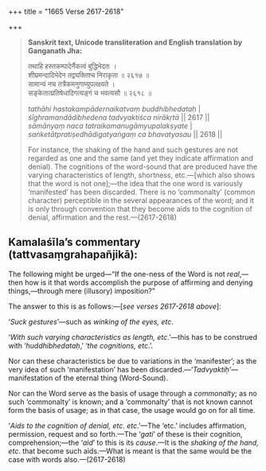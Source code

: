 +++
title = "1665 Verse 2617-2618"

+++
> **Sanskrit text, Unicode transliteration and English translation by Ganganath Jha:** 
>
> तथाहि हस्तकम्पादेर्नैकत्वं बुद्धिभेदतः ।  
> शीघ्रमन्दादिभेदेन तद्व्यक्तिश्च निराकृता ॥ २६१७ ॥  
> सामान्यं नच तत्रैकमनुगाम्युपलक्ष्यते ।  
> सङ्केतात्प्रतिषेधादिगत्यङ्गं च भवत्यसौ ॥ २६१८ ॥ 
>
> *tathāhi hastakampādernaikatvaṃ buddhibhedataḥ* \|  
> *śīghramandādibhedena tadvyaktiśca nirākṛtā* \|\| 2617 \|\|  
> *sāmānyaṃ naca tatraikamanugāmyupalakṣyate* \|  
> *saṅketātpratiṣedhādigatyaṅgaṃ ca bhavatyasau* \|\| 2618 \|\| 
>
> For instance, the shaking of the hand and such gestures are not regarded as one and the same (and yet they indicate affirmation and denial). The cognitions of the word-sound that are produced have the varying characteristics of length, shortness, etc.—[which also shows that the word is not one];—the idea that the one word is variously ‘manifested’ has been discarded. There is no ‘commonalty’ (common character) perceptible in the several appearances of the word; and it is only through convention that they become aids to the cognition of denial, affirmation and the rest.—(2617-2618)



## Kamalaśīla’s commentary (tattvasaṃgrahapañjikā):

The following might be urged—“If the one-ness of the Word is not *real*,—then how is it that words accomplish the purpose of affirming and denying things,—through mere (illusory) imposition?”

The answer to this is as follows:—[*see verses 2617-2618 above*]:

‘*Suck gestures*’—such as *winking of the eyes, etc*.

‘*With such varying characteristics as length, etc*.’—this has to be construed with ‘*huddhibhedataḥ*,’ ‘*the cognitions, etc*.’.

Nor can these characteristics be due to variations in the ‘manifester’; as the very idea of such ‘manifestation’ has been discarded.—‘*Tadvyaktiḥ*’—manifestation of the eternal thing (Word-Sound).

Nor can the Word serve as the basis of usage through a *commonalty*; as no such ‘commonalty’ is known; and a ‘commonalty’ that is not known cannot form the basis of usage; as in that case, the usage would go on for all time.

‘*Aids to the cognition of denial, etc*. *etc*.’—The ‘etc.’ includes affirmation, permission, request and so forth.—The ‘*gati*’ of these is their cognition, comprehension;—the ‘*aid*’ to this is its *cause*.—It is the *shaking of the hand, etc*. that become such aids.—What is meant is that the same would be the case with words also.—(2617-2618)


